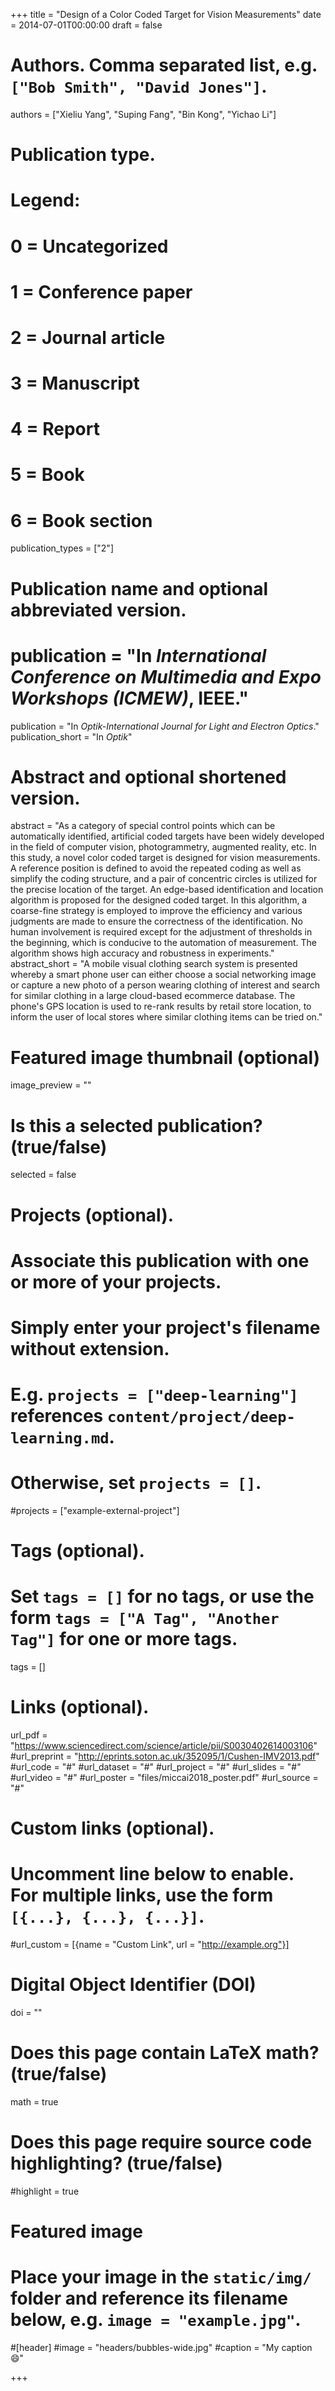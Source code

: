 +++
title = "Design of a Color Coded Target for Vision Measurements"
date = 2014-07-01T00:00:00
draft = false

# Authors. Comma separated list, e.g. `["Bob Smith", "David Jones"]`.
authors = ["Xieliu Yang", "Suping Fang", "Bin Kong", "Yichao Li"]

# Publication type.
# Legend:
# 0 = Uncategorized
# 1 = Conference paper
# 2 = Journal article
# 3 = Manuscript
# 4 = Report
# 5 = Book
# 6 = Book section
publication_types = ["2"]

# Publication name and optional abbreviated version.
# publication = "In *International Conference on Multimedia and Expo Workshops (ICMEW)*, IEEE."
publication = "In *Optik-International Journal for Light and Electron Optics*."
publication_short = "In *Optik*"

# Abstract and optional shortened version.
abstract = "As a category of special control points which can be automatically identified, artificial coded targets have been widely developed in the field of computer vision, photogrammetry, augmented reality, etc. In this study, a novel color coded target is designed for vision measurements. A reference position is defined to avoid the repeated coding as well as simplify the coding structure, and a pair of concentric circles is utilized for the precise location of the target. An edge-based identification and location algorithm is proposed for the designed coded target. In this algorithm, a coarse-fine strategy is employed to improve the efficiency and various judgments are made to ensure the correctness of the identification. No human involvement is required except for the adjustment of thresholds in the beginning, which is conducive to the automation of measurement. The algorithm shows high accuracy and robustness in experiments."
abstract_short = "A mobile visual clothing search system is presented whereby a smart phone user can either choose a social networking image or capture a new photo of a person wearing clothing of interest and search for similar clothing in a large cloud-based ecommerce database. The phone's GPS location is used to re-rank results by retail store location, to inform the user of local stores where similar clothing items can be tried on."

# Featured image thumbnail (optional)
image_preview = ""

# Is this a selected publication? (true/false)
selected = false

# Projects (optional).
#   Associate this publication with one or more of your projects.
#   Simply enter your project's filename without extension.
#   E.g. `projects = ["deep-learning"]` references `content/project/deep-learning.md`.
#   Otherwise, set `projects = []`.
#projects = ["example-external-project"]

# Tags (optional).
#   Set `tags = []` for no tags, or use the form `tags = ["A Tag", "Another Tag"]` for one or more tags.
tags = []

# Links (optional).
url_pdf = "https://www.sciencedirect.com/science/article/pii/S0030402614003106"
#url_preprint = "http://eprints.soton.ac.uk/352095/1/Cushen-IMV2013.pdf"
#url_code = "#"
#url_dataset = "#"
#url_project = "#"
#url_slides = "#"
#url_video = "#"
#url_poster = "files/miccai2018_poster.pdf"
#url_source = "#"

# Custom links (optional).
#   Uncomment line below to enable. For multiple links, use the form `[{...}, {...}, {...}]`.
#url_custom = [{name = "Custom Link", url = "http://example.org"}]

# Digital Object Identifier (DOI)
doi = ""

# Does this page contain LaTeX math? (true/false)
math = true

# Does this page require source code highlighting? (true/false)
#highlight = true

# Featured image
# Place your image in the `static/img/` folder and reference its filename below, e.g. `image = "example.jpg"`.
#[header]
#image = "headers/bubbles-wide.jpg"
#caption = "My caption :smile:"

+++

